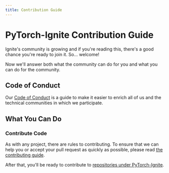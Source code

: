 ```yaml
---
title: Contribution Guide
---
```


# PyTorch-Ignite Contribution Guide

Ignite's community is growing and if you're reading this, there's a good chance you're ready to join it. So... welcome!

Now we'll answer both what the community can do for you and what you can do for the community.

## Code of Conduct

Our [Code of Conduct](/about/coc/) is a guide to make it easier to enrich all of us and the technical communities in which we participate.

## What You Can Do

### Contribute Code

As with any project, there are rules to contributing. To ensure that we can help you or accept your pull request as quickly as possible, please read [the contributing guide](https://github.com/pytorch/ignite/blob/master/CONTRIBUTING.md).

After that, you'll be ready to contribute to [repositories under PyTorch-Ignite](https://github.com/pytorch-ignite).
